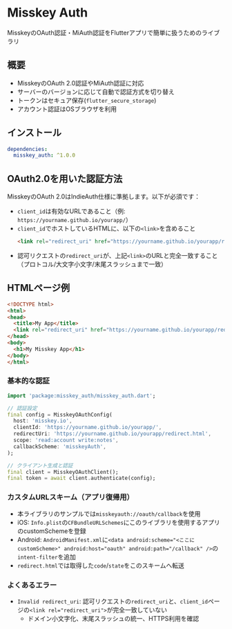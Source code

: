 # Misskey Auth

MisskeyのOAuth認証・MiAuth認証をFlutterアプリで簡単に扱うためのライブラリ

## 概要

- MisskeyのOAuth 2.0認証やMiAuth認証に対応
- サーバーのバージョンに応じて自動で認証方式を切り替え
- トークンはセキュア保存(`flutter_secure_storage`)
- アカウント認証はOSブラウザを利用

## インストール

```yaml
dependencies:
  misskey_auth: ^1.0.0
```

## OAuth2.0を用いた認証方法
MisskeyのOAuth 2.0はIndieAuth仕様に準拠します。以下が必須です：
- `client_id`は有効なURLであること（例: `https://yourname.github.io/yourapp/`）
- `client_id`でホストしているHTMLに、以下の`<link>`を含めること
  ```html
  <link rel="redirect_uri" href="https://yourname.github.io/yourapp/redirect.html">
  ```
- 認可リクエストの`redirect_uri`が、上記`<link>`のURLと完全一致すること（プロトコル/大文字小文字/末尾スラッシュまで一致）

## HTMLページ例
```html
<!DOCTYPE html>
<html>
<head>
  <title>My App</title>
  <link rel="redirect_uri" href="https://yourname.github.io/yourapp/redirect.html">
</head>
<body>
  <h1>My Misskey App</h1>
</body>
</html>
```

### 基本的な認証

```dart
import 'package:misskey_auth/misskey_auth.dart';

// 認証設定
final config = MisskeyOAuthConfig(
  host: 'misskey.io',
  clientId: 'https://yourname.github.io/yourapp/',
  redirectUri: 'https://yourname.github.io/yourapp/redirect.html',
  scope: 'read:account write:notes',
  callbackScheme: 'misskeyAuth',
);

// クライアント生成と認証
final client = MisskeyOAuthClient();
final token = await client.authenticate(config);
```

### カスタムURLスキーム（アプリ復帰用）
- 本ライブラリのサンプルでは`misskeyauth://oauth/callback`を使用
- iOS: `Info.plist`の`CFBundleURLSchemes`にこのライブラリを使用するアプリのcustomSchemeを登録
- Android: `AndroidManifest.xml`に`<data android:scheme="<ここにcustomScheme>" android:host="oauth" android:path="/callback" />`の`intent-filter`を追加
- `redirect.html`では取得した`code`/`state`をこのスキームへ転送

### よくあるエラー
- `Invalid redirect_uri`: 認可リクエストの`redirect_uri`と、`client_id`ページの`<link rel="redirect_uri">`が完全一致していない
  - ドメイン小文字化、末尾スラッシュの統一、HTTPS利用を確認

